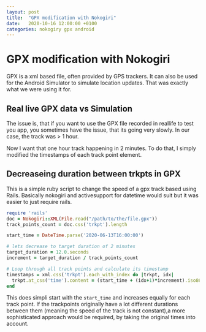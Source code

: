 ```yaml
---
layout: post
title:  "GPX modification with Nokogiri"
date:   2020-10-16 12:00:00 +0100
categories: nokogiry gpx android
---
```


# GPX modification with Nokogiri
GPX is a xml based file, often provided by GPS trackers. It can also be used for the Android Simulator to simulate location updates. That was exactly what we were using it for.

## Real live GPX data vs Simulation
The issue is, that if you want to use the GPX file recorded in reallife to test you app, you sometimes have the issue, that its going very slowly. In our case, the track was > 1 hour. 

Now I want that one hour track happening in 2 minutes. To do that, I simply modified the timestamps of each track point element.

## Decreaseing duration between trkpts in GPX

This is a simple ruby script to change the speed of a gpx track based using Rails. Basically nokogiri and activesupport for datetime would suit but it was easier to just require rails.

```ruby
require 'rails'
doc = Nokogiri::XML(File.read("/path/to/the/file.gpx"))
track_points_count = doc.css('trkpt').length

start_time = DateTime.parse('2020-06-13T16:00:00')

# lets decrease to target duration of 2 minutes
target_duration = 12.0.seconds
increment = target_duration / track_points_count

# Loop through all track points and calculate its timestamp
timestamps = xml.css('trkpt').each_with_index do |trkpt, idx| 
  trkpt.at_css('time').content = (start_time + (idx+1)*increment).iso8601 
end
```

This does simpli start with the `start_time` and increases equally for each track point. If the trackpoints originally have a lot different durations between them (meaning the speed of the track is not constant),a more sophisticated approach would be required, by taking the original times into account.
